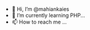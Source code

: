 - 👋 Hi, I’m @mahiankaies
- 🌱 I’m currently learning PHP...
- 📫 How to reach me ...

<!---
mahiankaies/mahiankaies is a ✨ special ✨ repository because its `README.md` (this file) appears on your GitHub profile.
You can click the Preview link to take a look at your changes.
--->
